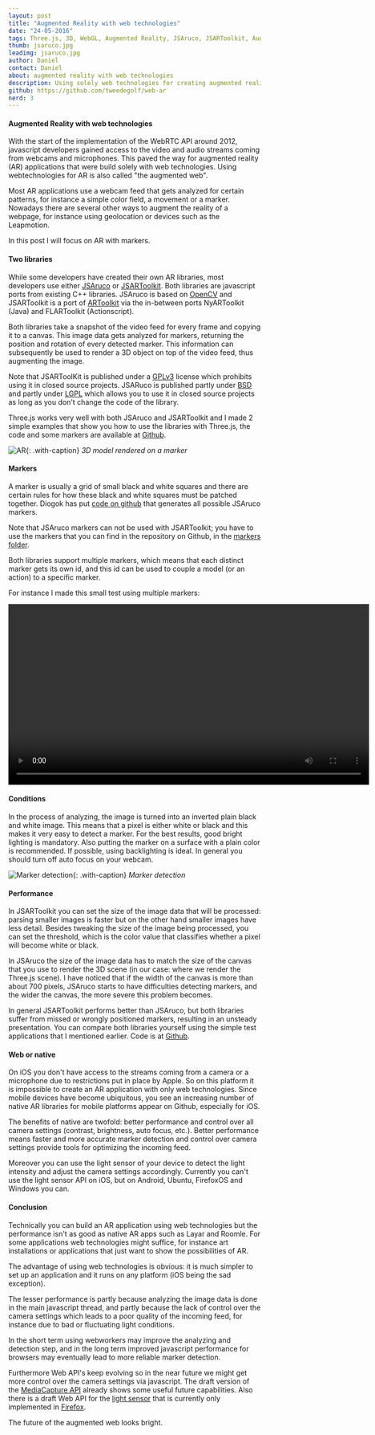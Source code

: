 ```yaml
---
layout: post
title: "Augmented Reality with web technologies"
date: "24-05-2016"
tags: Three.js, 3D, WebGL, Augmented Reality, JSAruco, JSARToolkit, Augmented Web
thumb: jsaruco.jpg
leadimg: jsaruco.jpg
author: Daniel
contact: Daniel
about: augmented reality with web technologies
description: Using solely web technologies for creating augmented reality applications
github: https://github.com/tweedegolf/web-ar
nerd: 3
---
```


#### Augmented Reality with web technologies

With the start of the implementation of the WebRTC API around 2012, javascript developers gained access to the video and audio streams coming from webcams and microphones. This paved the way for augmented reality (AR) applications that were build solely with web technologies. Using webtechnologies for AR is also called "the augmented web".

Most AR applications use a webcam feed that gets analyzed for certain patterns, for instance a simple color field, a movement or a marker. Nowadays there are several other ways to augment the reality of a webpage, for instance using geolocation or devices such as the Leapmotion.

In this post I will focus on AR with markers.

#### Two libraries

While some developers have created their own AR libraries, most developers use either [JSAruco](https://github.com/jcmellado/js-aruco) or [JSARToolkit](https://github.com/kig/JSARToolKit). Both libraries are javascript ports from existing C++ libraries. JSAruco is based on [OpenCV](http://opencv.org/) and JSARToolkit is a port of [ARToolkit](http://www.hitl.washington.edu/artoolkit/) via the in-between ports NyARToolkit (Java) and FLARToolkit (Actionscript).

Both libraries take a snapshot of the video feed for every frame and copying it to a canvas. This image data gets analyzed for markers, returning the position and rotation of every detected marker. This information can subsequently be used to render a 3D object on top of the video feed, thus augmenting the image.

Note that JSARToolKit is published under a [GPLv3](http://www.gnu.org/licenses/gpl-3.0.en.html) license which prohibits using it in closed source projects. JSARuco is published partly under [BSD](https://en.wikipedia.org/wiki/BSD_licenses) and partly under [LGPL](http://www.gnu.org/licenses/old-licenses/lgpl-2.1.en.html) which allows you to use it in closed source projects as long as you don't change the code of the library.

Three.js works very well with both JSAruco and JSARToolkit and I made 2 simple examples that show you how to use the libraries with Three.js, the code and some markers are available at [Github](https://github.com/tweedegolf/web-ar).

![AR](/assets/img/blog/jsaruco.jpg){: .with-caption}
*3D model rendered on a marker*


#### Markers

A marker is usually a grid of small black and white squares and there are certain rules for how these black and white squares must be patched together. Diogok has put [code on github](https://github.com/diogok/js-aruco-markers) that generates all possible JSAruco markers.

Note that JSAruco markers can not be used with JSARToolkit; you have to use the markers that you can find in the repository on Github, in the [markers folder](https://github.com/kig/JSARToolKit/tree/master/demos/markers).

Both libraries support multiple markers, which means that each distinct marker gets its own id, and this id can be used to couple a model (or an action) to a specific marker.

For instance I made this small test using multiple markers:

<video height="360" controls>
  <source src="http://data.tweedegolf.nl/web-ar/tjt-web-ar.mp4">
</video>


#### Conditions

In the process of analyzing, the image is turned into an inverted plain black and white image. This means that a pixel is either white or black and this makes it very easy to detect a marker. For the best results, good bright lighting is mandatory. Also putting the marker on a surface with a plain color is recommended. If possible, using backlighting is ideal. In general you should turn off auto focus on your webcam.

![Marker detection](/assets/img/blog/inverted.jpg){: .with-caption}
*Marker detection*


#### Performance

In JSARToolkit you can set the size of the image data that will be processed: parsing smaller images is faster but on the other hand smaller images have less detail. Besides tweaking the size of the image being processed, you can set the threshold, which is the color value that classifies whether a pixel will become white or black.

In JSAruco the size of the image data has to match the size of the canvas that you use to render the 3D scene (in our case: where we render the Three.js scene). I have noticed that if the width of the canvas is more than about 700 pixels, JSAruco starts to have difficulties detecting markers, and the wider the canvas, the more severe this problem becomes.

In general JSARToolkit performs better than JSAruco, but both libraries suffer from missed or wrongly positioned markers, resulting in an unsteady presentation. You can compare both libraries yourself using the simple test applications that I mentioned earlier. Code is at [Github](https://github.com/tweedegolf/web-ar).


#### Web or native

On iOS you don't have access to the streams coming from a camera or a microphone due to restrictions put in place by Apple. So on this platform it is impossible to create an AR application with only web technologies. Since mobile devices have become ubiquitous, you see an increasing number of native AR libraries for mobile platforms appear on Github, especially for iOS.

The benefits of native are twofold: better performance and control over all camera settings (contrast, brightness, auto focus, etc.). Better performance means faster and more accurate marker detection and control over camera settings provide tools for optimizing the incoming feed.

Moreover you can use the light sensor of your device to detect the light intensity and adjust the camera settings accordingly. Currently you can't use the light sensor API on iOS, but on Android, Ubuntu, FirefoxOS and Windows you can.


#### Conclusion

Technically you can build an AR application using web technologies but the performance isn't as good as native AR apps such as Layar and Roomle. For some applications web technologies might suffice, for instance art installations or applications that just want to show the possibilities of AR.

The advantage of using web technologies is obvious: it is much simpler to set up an application and it runs on any platform (iOS being the sad exception).

The lesser performance is partly because analyzing the image data is done in the main javascript thread, and partly because the lack of control over the camera settings which leads to a poor quality of the incoming feed, for instance due to bad or fluctuating light conditions.

In the short term using webworkers may improve the analyzing and detection step, and in the long term improved javascript performance for browsers may eventually lead to more reliable marker detection.

Furthermore Web API's keep evolving so in the near future we might get more control over the camera settings via javascript. The draft version of the [MediaCapture API](http://w3c.github.io/mediacapture-main/#dictionary-mediatrackcapabilities-members) already shows some useful future capabilities. Also there is a draft Web API for the [light sensor](https://w3c.github.io/ambient-light/) that is currently only implemented in [Firefox](https://developer.mozilla.org/en-US/docs/Web/API/DeviceLightEvent/Using_light_sensors).

The future of the augmented web looks bright.
